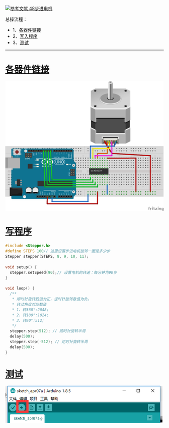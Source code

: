 [![](https://img.shields.io/badge/参考文献-48步进电机-yellow.svg "参考文献 48步进电机")](http://blog.sina.com.cn/s/blog_8043e91a0102wiar.html)


总操流程：
- 1、[各器件链接](#arduino-01)
- 2、[写入程序](#arduino-02)
- 3、[测试](#arduino-03)

----------
# <a name="arduino-01" href="#" >各器件链接</a>
![](image/21-1.png)
# <a name="arduino-02" href="#" >写程序</a>
```c
#include <Stepper.h>
#define STEPS 100// 这里设置步进电机旋转一圈是多少步
Stepper stepper(STEPS, 8, 9, 10, 11);

void setup() {
  stepper.setSpeed(90);// 设置电机的转速：每分钟为90步
}

void loop() {
  /**
   * 顺时针旋转数值为正，逆时针旋转数值为负。
   * 转动角度对应数值
   * 1、转360°:2048;
   * 2、转180°:1024;
   * 3、转90°:512;
   */
  stepper.step(512); // 顺时针旋转半周
  delay(500);
  stepper.step(-512); // 逆时针旋转半周
  delay(500);
}
```
# <a name="arduino-03" href="#" >测试</a>
![](image/19-2.png)